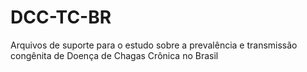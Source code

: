 # DCC-TC-BR
Arquivos de suporte para o estudo sobre a prevalência e transmissão congênita de Doença de Chagas Crônica no Brasil 
